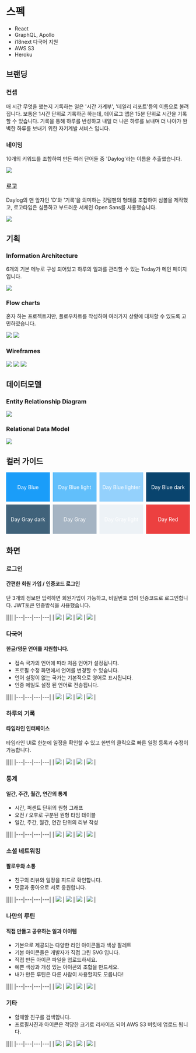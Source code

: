 # 스펙

- React
- GraphQL, Apollo
- i18next 다국어 지원
- AWS S3
- Heroku

## 브랜딩

### 컨셉

매 시간 무엇을 했는지 기록하는 일은 '시간 가계부', '데일리 리포트'등의 이름으로 불려집니다. 보통은 1시간 단위로 기록하곤 하는데, 데이로그 앱은 15분 단위로 시간을 기록할 수 있습니다. 
기록을 통해 하루를 반성하고 내일 더 나은 하루를 보내며 더 나아가 완벽한 하루를 보내기 위한 자기계발 서비스 입니다.

### 네이밍

10개의 키워드를 조합하여 만든 여러 단어들 중 'Daylog'라는 이름을 추출했습니다.

![](https://johnyworld2019.s3.ap-northeast-2.amazonaws.com/images/work/daylog/pc/branding-naming.jpg)

### 로고

Daylog의 맨 앞자인 'D'와 '기록'을 의미하는 깃털펜의 형태를 조합하여 심볼을 제작했고, 로고타입은 심플하고 부드러운 서체인 Open Sans를 사용했습니다.

![](https://johnyworld2019.s3.ap-northeast-2.amazonaws.com/images/work/daylog/pc/branding-logo.jpg)

## 기획

### Information Architecture

6개의 기본 메뉴로 구성 되어있고 하루의 일과를 관리할 수 있는 Today가 메인 페이지입니다.

![](https://johnyworld2019.s3.ap-northeast-2.amazonaws.com/images/work/daylog/pc/ui-menus.jpg)

### Flow charts

혼자 하는 프로젝트지만, 플로우차트를 작성하여 여러가지 상황에 대처할 수 있도록 고민하였습니다.

![](https://johnyworld2019.s3.ap-northeast-2.amazonaws.com/images/work/daylog/pc/flowchart-1.jpg)
![](https://johnyworld2019.s3.ap-northeast-2.amazonaws.com/images/work/daylog/pc/flowchart-2.jpg)

### Wireframes

![](https://johnyworld2019.s3.ap-northeast-2.amazonaws.com/images/work/daylog/pc/wireframe-today.jpg)
![](https://johnyworld2019.s3.ap-northeast-2.amazonaws.com/images/work/daylog/pc/wireframe-log.jpg)
![](https://johnyworld2019.s3.ap-northeast-2.amazonaws.com/images/work/daylog/pc/wireframe-feed_and_menu.jpg)

## 데이터모델

### Entity Relationship Diagram

![](https://johnyworld2019.s3.ap-northeast-2.amazonaws.com/images/work/daylog/pc/data-diagram.jpg)

### Relational Data Model

![](https://johnyworld2019.s3.ap-northeast-2.amazonaws.com/images/work/daylog/pc/data-rdm.jpg)

## 컬러 가이드

<div style="display: grid; grid-template-columns: repeat(4, 1fr); gap: 8px; justify-contents: space-between">
  <div style="width: 100%; height: 80px; background-color: #1a9df9; color: white; display: flex; justify-content: center; align-items: center;">Day Blue</div>
  <div style="width: 100%; height: 80px; background-color: #61bffb; color: white; display: flex; justify-content: center; align-items: center;">Day Blue light</div>
  <div style="width: 100%; height: 80px; background-color: #94d1fc; color: white; display: flex; justify-content: center; align-items: center;">Day Blue lighter</div>
  <div style="width: 100%; height: 80px; background-color: #09446e; color: white; display: flex; justify-content: center; align-items: center;">Day Blue dark</div>
  <div style="width: 100%; height: 80px; background-color: #40627a; color: white; display: flex; justify-content: center; align-items: center;">Day Gray dark</div>
  <div style="width: 100%; height: 80px; background-color: #a5b4c3; color: white; display: flex; justify-content: center; align-items: center;">Day Gray</div>
  <div style="width: 100%; height: 80px; background-color: #edf2f6; color: white; display: flex; justify-content: center; align-items: center;">Day Gray light</div>
  <div style="width: 100%; height: 80px; background-color: #ec4040; color: white; display: flex; justify-content: center; align-items: center;">Day Red</div>
</div>

## 화면

### 로그인 

#### 간편한 회원 가입 / 인증코드 로그인

단 3개의 정보만 입력하면 회원가입이 가능하고, 비밀번호 없이 인증코드로 로그인합니다. JWT토큰 인증방식을 사용했습니다.

||||
|---|---|---|---|
| ![](https://johnyworld2019.s3.ap-northeast-2.amazonaws.com/images/work/daylog/pc/login-1.jpg) | ![](https://johnyworld2019.s3.ap-northeast-2.amazonaws.com/images/work/daylog/pc/login-2.jpg) | ![](https://johnyworld2019.s3.ap-northeast-2.amazonaws.com/images/work/daylog/pc/login-4.jpg) | ![](https://johnyworld2019.s3.ap-northeast-2.amazonaws.com/images/work/daylog/pc/login-3.jpg) |

### 다국어

#### 한글/영문 언어를 지원합니다.

- 접속 국가의 언어에 따라 처음 언어가 설정됩니다.
- 프로필 수정 화면에서 언어를 변경할 수 있습니다.
- 언어 설정이 없는 국가는 기본적으로 영어로 표시됩니다.
- 인증 메일도 설정 된 언어로 전송됩니다.

||||
|---|---|---|---|
| ![](https://johnyworld2019.s3.ap-northeast-2.amazonaws.com/images/work/daylog/pc/login-1.jpg) | ![](https://johnyworld2019.s3.ap-northeast-2.amazonaws.com/images/work/daylog/pc/lang-1.jpg) | ![](https://johnyworld2019.s3.ap-northeast-2.amazonaws.com/images/work/daylog/pc/lang-2.jpg) | ![](https://johnyworld2019.s3.ap-northeast-2.amazonaws.com/images/work/daylog/pc/lang-3.jpg) |

### 하루의 기록

#### 타임라인 인터페이스

타임라인 UI로 한눈에 일정을 확인할 수 있고 한번의 클릭으로 빠른 일정 등록과 수정이 가능합니다.

||||
|---|---|---|---|
| ![](https://johnyworld2019.s3.ap-northeast-2.amazonaws.com/images/work/daylog/pc/today-1.jpg) | ![](https://johnyworld2019.s3.ap-northeast-2.amazonaws.com/images/work/daylog/pc/today-2.jpg) | ![](https://johnyworld2019.s3.ap-northeast-2.amazonaws.com/images/work/daylog/pc/today-4.jpg) | ![](https://johnyworld2019.s3.ap-northeast-2.amazonaws.com/images/work/daylog/pc/today-3.jpg) |

### 통계

#### 일간, 주간, 월간, 연간의 통계

- 시간, 퍼센트 단위의 원형 그래프
- 오전 / 오후로 구분된 원형 타임 테이블
- 일간, 주간, 월간, 연간 단위의 리뷰 작성

||||
|---|---|---|---|
| ![](https://johnyworld2019.s3.ap-northeast-2.amazonaws.com/images/work/daylog/pc/log-1.jpg) | ![](https://johnyworld2019.s3.ap-northeast-2.amazonaws.com/images/work/daylog/pc/log-2.jpg) | ![](https://johnyworld2019.s3.ap-northeast-2.amazonaws.com/images/work/daylog/pc/log-3.jpg) | ![](https://johnyworld2019.s3.ap-northeast-2.amazonaws.com/images/work/daylog/pc/log-4.jpg) |

### 소셜 네트워킹

#### 팔로우와 소통

- 친구의 리뷰와 일정을 피드로 확인합니다.
- 댓글과 좋아요로 서로 응원합니다.

||||
|---|---|---|---|
| ![](https://johnyworld2019.s3.ap-northeast-2.amazonaws.com/images/work/daylog/pc/feed-1.jpg) | ![](https://johnyworld2019.s3.ap-northeast-2.amazonaws.com/images/work/daylog/pc/feed-2.jpg) | ![](https://johnyworld2019.s3.ap-northeast-2.amazonaws.com/images/work/daylog/pc/feed-3.jpg) | ![](https://johnyworld2019.s3.ap-northeast-2.amazonaws.com/images/work/daylog/pc/feed-4.jpg) |

### 나만의 루틴

#### 직접 만들고 공유하는 일과 아이템

- 기본으로 제공되는 다양한 라인 아이콘들과 색상 팔레트
- 기본 아이콘들은 개발자가 직접 그린 SVG 입니다.
- 직접 만든 아이콘 파일을 업로드하세요.
- 예쁜 색상과 개성 있는 아이콘의 조합을 만드세요.
- 내가 만든 루틴은 다른 사람이 사용할지도 모릅니다!

||||
|---|---|---|---|
| ![](https://johnyworld2019.s3.ap-northeast-2.amazonaws.com/images/work/daylog/pc/edit-doing-1.jpg) | ![](https://johnyworld2019.s3.ap-northeast-2.amazonaws.com/images/work/daylog/pc/edit-doing-2.jpg) | ![](https://johnyworld2019.s3.ap-northeast-2.amazonaws.com/images/work/daylog/pc/edit-doing-3.jpg) | ![](https://johnyworld2019.s3.ap-northeast-2.amazonaws.com/images/work/daylog/pc/edit-doing-4.jpg) |

### 기타

- 함께할 친구를 검색합니다.
- 프로필사진과 아이콘은 적당한 크기로 리사이즈 되어 AWS S3 버킷에 업로드 됩니다.

||||
|---|---|---|---|
| ![](https://johnyworld2019.s3.ap-northeast-2.amazonaws.com/images/work/daylog/pc/etc-1.jpg) | ![](https://johnyworld2019.s3.ap-northeast-2.amazonaws.com/images/work/daylog/pc/etc-2.jpg) | ![](https://johnyworld2019.s3.ap-northeast-2.amazonaws.com/images/work/daylog/pc/etc-3.jpg) | ![](https://johnyworld2019.s3.ap-northeast-2.amazonaws.com/images/work/daylog/pc/etc-4.jpg) |

